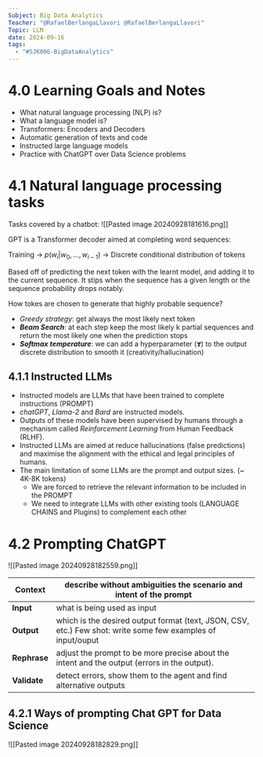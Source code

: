 ```yaml
---
Subject: Big Data Analytics
Teacher: "@RafaelBerlangaLlavori @RafaelBerlangaLlavori"
Topic: LLM
date: 2024-09-16
tags:
  - "#SJK006-BigDataAnalytics"
---
```

# 4.0  Learning Goals and Notes

- What natural language processing (NLP) is? 
- What a language model is? 
- Transformers: Encoders and Decoders 
- Automatic generation of texts and code 
- Instructed large language models 
- Practice with ChatGPT over Data Science problems

# 4.1 Natural language processing tasks

Tasks covered by a chatbot:
![[Pasted image 20240928181616.png]]

GPT is a Transformer decoder aimed at completing word sequences:

Training -> $p(w_i|w_0, ..., w_{i-1})$ -> Discrete conditional distribution of tokens

Based off of predicting the next token with the learnt model, and adding it to the current sequence. It stips when the sequence has a given length or the sequence probability drops notably.

How tokes are chosen to generate that highly probable sequence?
- *Greedy strategy*: get always the most likely next token
- ***Beam Search***: at each step keep the most likely k partial sequences and return the most likely one when the prediction stops
- ***Softmax temperature***: we can add a hyperparameter (𝞽) to the output discrete distribution to smooth it (creativity/hallucination)

## 4.1.1 Instructed LLMs

- Instructed models are LLMs that have been trained to complete instructions (PROMPT)
- *chatGPT*, *Llama-2* and *Bard* are instructed models.
- Outputs of these models have been supervised by humans through a mechanism called *Reinforcement Learning* from Human Feedback (RLHF).
- Instructed LLMs are aimed at reduce hallucinations (false predictions) and maximise the alignment with the ethical and legal principles of humans.
- The main limitation of some LLMs are the prompt and output sizes. (~ 4K-8K tokens)
	- We are forced to retrieve the relevant information to be included in the PROMPT
	- We need to integrate LLMs with other existing tools (LANGUAGE CHAINS and Plugins) to complement each other

# 4.2 Prompting ChatGPT

![[Pasted image 20240928182559.png]]

| **Context**  | describe without ambiguities the scenario and intent of the prompt                                          |
| ------------ | ----------------------------------------------------------------------------------------------------------- |
| **Input**    | what is being used as input                                                                                 |
| **Output**   | which is the desired output format (text, JSON, CSV, etc.) Few shot: write some few examples of input/ouput |
| **Rephrase** | adjust the prompt to be more precise about the intent and the output (errors in the output).                |
| **Validate** | detect errors, show them to the agent and find alternative outputs                                          |
## 4.2.1 Ways of prompting Chat GPT **for Data Science**

![[Pasted image 20240928182829.png]]

